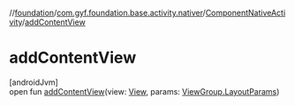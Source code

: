 //[foundation](../../../index.md)/[com.gyf.foundation.base.activity.nativer](../index.md)/[ComponentNativeActivity](index.md)/[addContentView](add-content-view.md)

# addContentView

[androidJvm]\
open fun [addContentView](add-content-view.md)(view: [View](https://developer.android.com/reference/kotlin/android/view/View.html), params: [ViewGroup.LayoutParams](https://developer.android.com/reference/kotlin/android/view/ViewGroup.LayoutParams.html))